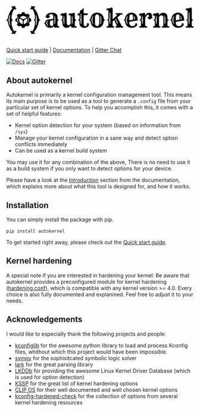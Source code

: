 <br/><br/>
[![autokernel](./docs/autokernel_banner.svg)](https://autokernel.oddlama.org)
<br/><br/>

[Quick start guide](https://autokernel.oddlama.org/en/latest/quick-start-guide.html) \|
[Documentation](https://autokernel.oddlama.org/en/latest) \|
[Gitter Chat](https://gitter.im/oddlama-autokernel/community)

[![Docs](https://readthedocs.org/projects/autokernel/badge/?version=latest)](https://autokernel.oddlama.org/en/latest/?badge=latest)
[![Gitter](https://badges.gitter.im/oddlama-autokernel/community.svg)](https://gitter.im/oddlama-autokernel/community?utm_source=badge&utm_medium=badge&utm_campaign=pr-badge)

## About autokernel

Autokernel is primarily a kernel configuration management tool. This means
its main purpose is to be used as a tool to generate a `.config` file from
your particular set of kernel options. To help you accomplish this, it
comes with a set of helpful features:

* Kernel option detection for your system (based on information from `/sys`)
* Manage your kernel configuration in a sane way and detect option conflicts immediately
* Can be used as a kernel build system

You may use it for any combination of the above, There is no need to
use it as a build system if you only want to detect options for your device.

Please have a look at the [Introduction](https://autokernel.oddlama.org/en/latest/introduction.html)
section from the documentation, which explains more about what
this tool is designed for, and how it works.

<!--SCREENCASTS HERE TODO -->

## Installation

You can simply install the package with pip.

```
pip install autokernel
```

To get started right away, please check out the [Quick start guide](https://autokernel.oddlama.org/en/latest/quick-start-guide.html).

## Kernel hardening

A special note if you are interested in hardening your kernel:
Be aware that autokernel provides a preconfigured module for kernel
hardening ([hardening.conf](./example/modules.d/hardening.conf)), which is
compatible with any kernel version >= 4.0. Every choice is also fully documented
and explanined. Feel free to adjust it to your needs.

## Acknowledgements

I would like to especially thank the following projects and people:

- [kconfiglib](https://github.com/ulfalizer/Kconfiglib) for the awesome python library to load and process Kconfig files, whithout which this project would have been impossible.
- [sympy](https://www.sympy.org/) for the sophisitcated symbolic logic solver
- [lark](https://github.com/lark-parser/lark) for the great parsing library
- [LKDDb](https://cateee.net/lkddb/) for providing the awesome Linux Kernel Driver Database (which is used for option detection)
- [KSSP](https://kernsec.org/wiki/index.php/Kernel_Self_Protection_Project/Recommended_Settings) for the great list of kernel hardening options
- [CLIP OS](https://docs.clip-os.org/clipos/kernel.html#configuration) for their well documented and well chosen kernel options
- [kconfig-hardened-check](https://github.com/a13xp0p0v/kconfig-hardened-check) for the collection of options from several kernel hardening resources
